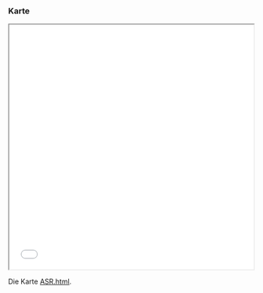 ### Karte

<iframe src="ASR.html" height="500" width="500"></iframe>

Die Karte [ASR.html](ASR.html).
